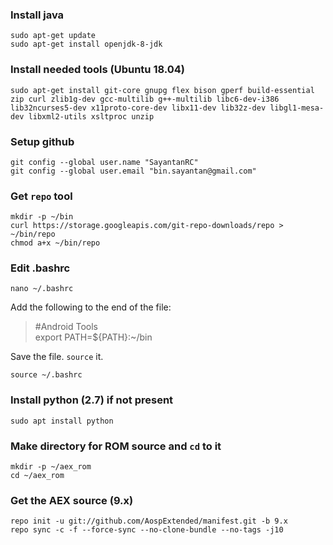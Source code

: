 ### Install java  
```
sudo apt-get update  
sudo apt-get install openjdk-8-jdk  
```
### Install needed tools (Ubuntu 18.04)  
```
sudo apt-get install git-core gnupg flex bison gperf build-essential zip curl zlib1g-dev gcc-multilib g++-multilib libc6-dev-i386 lib32ncurses5-dev x11proto-core-dev libx11-dev lib32z-dev libgl1-mesa-dev libxml2-utils xsltproc unzip
```
### Setup github
```
git config --global user.name "SayantanRC"  
git config --global user.email "bin.sayantan@gmail.com"  
```
### Get `repo` tool
```
mkdir -p ~/bin 
curl https://storage.googleapis.com/git-repo-downloads/repo > ~/bin/repo  
chmod a+x ~/bin/repo  
```
### Edit .bashrc
```
nano ~/.bashrc
```
Add the following to the end of the file:
> #Android Tools  
> export PATH=${PATH}:~/bin  

Save the file. `source` it.
```
source ~/.bashrc
```
### Install python (2.7) if not present
```
sudo apt install python
```
### Make directory for ROM source and `cd` to it
```
mkdir -p ~/aex_rom  
cd ~/aex_rom
```
### Get the AEX source (9.x)
``` 
repo init -u git://github.com/AospExtended/manifest.git -b 9.x  
repo sync -c -f --force-sync --no-clone-bundle --no-tags -j10  
```

